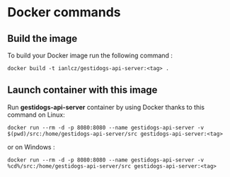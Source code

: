 # Docker commands

## Build the image

To build your Docker image run the following command :

```
docker build -t ianlcz/gestidogs-api-server:<tag> .
```

## Launch container with this image

Run **gestidogs-api-server** container by using Docker thanks to this command on Linux:

```
docker run --rm -d -p 8080:8080 --name gestidogs-api-server -v $(pwd)/src:/home/gestidogs-api-server/src gestidogs-api-server:<tag>
```

or on Windows :

```
docker run --rm -d -p 8080:8080 --name gestidogs-api-server -v %cd%/src:/home/gestidogs-api-server/src gestidogs-api-server:<tag>
```
